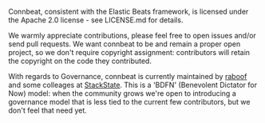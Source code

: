 Connbeat, consistent with the Elastic Beats framework, is licensed under the
Apache 2.0 license - see LICENSE.md for details.

We warmly appreciate contributions, please feel free to open issues and/or
send pull requests. We want connbeat to be and remain a proper open project,
so we don't require copyright assignment: contributors will retain the copyright
on the code they contributed.

With regards to Governance, connbeat is currently maintained by
[raboof](http://github.com/raboof) and some colleages at 
[StackState](http://stackstate.com/). This is a 'BDFN' (Benevolent Dictator
for Now) model: when the community grows we're open to introducing a governance
model that is less tied to the current few contributors, but we don't feel that
need yet.

